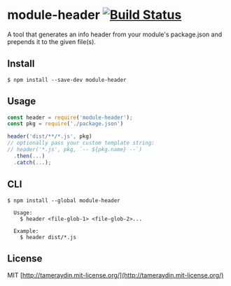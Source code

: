 # module-header [![Build Status](http://img.shields.io/travis/tameraydin/module-header/master.svg?style=flat-square)](https://travis-ci.org/tameraydin/module-header)

A tool that generates an info header from your module's package.json and prepends it to the given file(s).

## Install

```
$ npm install --save-dev module-header
```

## Usage

```js
const header = require('module-header');
const pkg = require('./package.json')

header('dist/**/*.js', pkg)
// optionally pass your custom template string:
// header('*.js', pkg, `-- ${pkg.name} --`)
  .then(...)
  .catch(...);
```

## CLI

```
$ npm install --global module-header
```
```
  Usage:
    $ header <file-glob-1> <file-glob-2>...

  Example:
    $ header dist/*.js
```

## License

MIT [http://tameraydin.mit-license.org/](http://tameraydin.mit-license.org/)